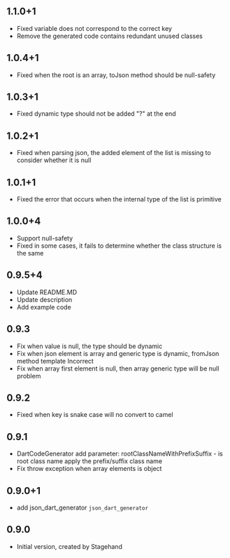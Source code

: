 ## 1.1.0+1
- Fixed variable does not correspond to the correct key
- Remove the generated code contains redundant unused classes

## 1.0.4+1
- Fixed when the root is an array, toJson method should be null-safety 

## 1.0.3+1
- Fixed dynamic type should not be added "?"  at the end

## 1.0.2+1
- Fixed when parsing json, the added element of the list is missing to consider whether it is null

## 1.0.1+1
- Fixed the error that occurs when the internal type of the list is primitive

## 1.0.0+4
- Support null-safety
- Fixed in some cases, it fails to determine whether the class structure is the same

## 0.9.5+4
- Update README.MD
- Update description
- Add example code

## 0.9.3
- Fix when value is null, the type should be dynamic
- Fix when json element is array and generic type is dynamic, fromJson method template Incorrect
- Fix when array first element is null, then array generic type will be null problem

## 0.9.2
- Fixed when key is snake case will no convert to camel

## 0.9.1

- DartCodeGenerator add parameter: 
    rootClassNameWithPrefixSuffix - is root class name apply the prefix/suffix class name
- Fix throw exception when array elements is object 

## 0.9.0+1

- add json_dart_generator `json_dart_generator`

## 0.9.0

- Initial version, created by Stagehand
